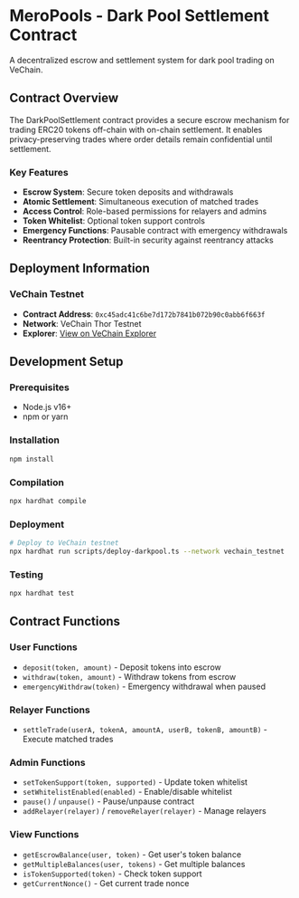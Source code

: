 # MeroPools - Dark Pool Settlement Contract

A decentralized escrow and settlement system for dark pool trading on VeChain.

## Contract Overview

The DarkPoolSettlement contract provides a secure escrow mechanism for trading ERC20 tokens off-chain with on-chain settlement. It enables privacy-preserving trades where order details remain confidential until settlement.

### Key Features

- **Escrow System**: Secure token deposits and withdrawals
- **Atomic Settlement**: Simultaneous execution of matched trades
- **Access Control**: Role-based permissions for relayers and admins
- **Token Whitelist**: Optional token support controls
- **Emergency Functions**: Pausable contract with emergency withdrawals
- **Reentrancy Protection**: Built-in security against reentrancy attacks

## Deployment Information

### VeChain Testnet

- **Contract Address**: `0xc45adc41c6be7d172b7841b072b90c0abb6f663f`
- **Network**: VeChain Thor Testnet
- **Explorer**: [View on VeChain Explorer](https://explore-testnet.vechain.org/accounts/0xc45adc41c6be7d172b7841b072b90c0abb6f663f)

## Development Setup

### Prerequisites

- Node.js v16+
- npm or yarn

### Installation

```bash
npm install
```

### Compilation

```bash
npx hardhat compile
```

### Deployment

```bash
# Deploy to VeChain testnet
npx hardhat run scripts/deploy-darkpool.ts --network vechain_testnet
```

### Testing

```bash
npx hardhat test
```

## Contract Functions

### User Functions

- `deposit(token, amount)` - Deposit tokens into escrow
- `withdraw(token, amount)` - Withdraw tokens from escrow
- `emergencyWithdraw(token)` - Emergency withdrawal when paused

### Relayer Functions

- `settleTrade(userA, tokenA, amountA, userB, tokenB, amountB)` - Execute matched trades

### Admin Functions

- `setTokenSupport(token, supported)` - Update token whitelist
- `setWhitelistEnabled(enabled)` - Enable/disable whitelist
- `pause()` / `unpause()` - Pause/unpause contract
- `addRelayer(relayer)` / `removeRelayer(relayer)` - Manage relayers

### View Functions

- `getEscrowBalance(user, token)` - Get user's token balance
- `getMultipleBalances(user, tokens)` - Get multiple balances
- `isTokenSupported(token)` - Check token support
- `getCurrentNonce()` - Get current trade nonce
